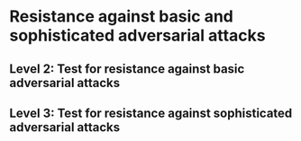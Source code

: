 # Resistance against basic and sophisticated adversarial attacks

## Level 2: Test for resistance against basic adversarial attacks

## Level 3: Test for resistance against sophisticated adversarial attacks
